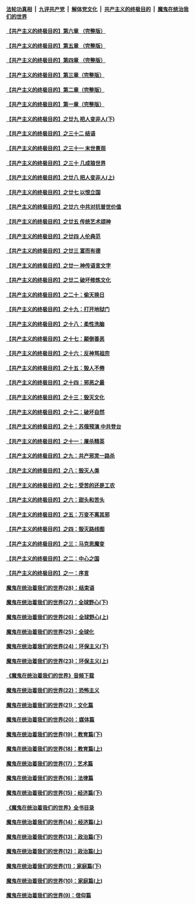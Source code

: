 ####  [法轮功真相](../../../../basic/blob/master/README.md?t=04191430) &nbsp;|&nbsp; [九评共产党](../../../../9ping.md/blob/master/README.md?t=04191430) &nbsp;|&nbsp; [解体党文化](../../../../jtdwh.md/blob/master/README.md?t=04191430)  &nbsp;|&nbsp; [共产主义的终极目的](../../../../gczydzjmd.md/blob/master/README.md?t=04191430) &nbsp;|&nbsp; [魔鬼在统治我们的世界](../../../../mgztzwmdsj.md/blob/master/README.md?t=04191430) 

#### [【共产主义的终极目的】第六章 （完整版）](../pages/nsc422/n11428913.md?t=04191430) 

#### [【共产主义的终极目的】第五章 （完整版）](../pages/nsc422/n11428912.md?t=04191430) 

#### [【共产主义的终极目的】第四章 （完整版）](../pages/nsc422/n11428907.md?t=04191430) 

#### [【共产主义的终极目的】第三章（完整版）](../pages/nsc422/n11428848.md?t=04191430) 

#### [【共产主义的终极目的】第二章（完整版）](../pages/nsc422/n11428831.md?t=04191430) 

#### [【共产主义的终极目的】第一章（完整版）](../pages/nsc422/n11417651.md?t=04191430) 

#### [【共产主义的终极目的】之廿九 把人变非人(下)](../pages/nsc422/n11344140.md?t=04191430) 

#### [【共产主义的终极目的】之三十二 结语](../pages/nsc422/n11360535.md?t=04191430) 

#### [【共产主义的终极目的】之三十一 末世景观](../pages/nsc422/n11351129.md?t=04191430) 

#### [【共产主义的终极目的】之三十 几成狼世界](../pages/nsc422/n11348280.md?t=04191430) 

#### [【共产主义的终极目的】之廿八 把人变非人(上)](../pages/nsc422/n11340492.md?t=04191430) 

#### [【共产主义的终极目的】之廿七 以恨立国](../pages/nsc422/n11336944.md?t=04191430) 

#### [【共产主义的终极目的】之廿六 中共对抗普世价值](../pages/nsc422/n11324785.md?t=04191430) 

#### [【共产主义的终极目的】之廿五 传统艺术颂神](../pages/nsc422/n11296396.md?t=04191430) 

#### [【共产主义的终极目的】之廿四 人伦典范](../pages/nsc422/n11296397.md?t=04191430) 

#### [【共产主义的终极目的】之廿三 富而有德](../pages/nsc422/n11283598.md?t=04191430) 

#### [【共产主义的终极目的】之廿一 神传语言文字](../pages/nsc422/n11263265.md?t=04191430) 

#### [【共产主义的终极目的】之廿二 破坏修炼文化](../pages/nsc422/n11245728.md?t=04191430) 

#### [【共产主义的终极目的】之二十：偷天换日](../pages/nsc422/n11238846.md?t=04191430) 

#### [【共产主义的终极目的】之十九：打开地狱门](../pages/nsc422/n11206376.md?t=04191430) 

#### [【共产主义的终极目的】之十八：柔性洗脑](../pages/nsc422/n11199994.md?t=04191430) 

#### [【共产主义的终极目的】之十七：颠倒善恶](../pages/nsc422/n11179782.md?t=04191430) 

#### [【共产主义的终极目的】之十六：反神骂祖宗](../pages/nsc422/n11166798.md?t=04191430) 

#### [【共产主义的终极目的】之十五：毁人不倦](../pages/nsc422/n11166792.md?t=04191430) 

#### [【共产主义的终极目的】之十四：邪恶之最](../pages/nsc422/n11150249.md?t=04191430) 

#### [【共产主义的终极目的】之十三：毁灭文化](../pages/nsc422/n11135227.md?t=04191430) 

#### [【共产主义的终极目的】之十二：破坏自然](../pages/nsc422/n11135214.md?t=04191430) 

#### [【共产主义的终极目的】之十：苏俄预演 中共登台](../pages/nsc422/n11118424.md?t=04191430) 

#### [【共产主义的终极目的】之十一：屠杀精英](../pages/nsc422/n11118442.md?t=04191430) 

#### [【共产主义的终极目的】之九：共产邪灵一路杀](../pages/nsc422/n11114139.md?t=04191430) 

#### [【共产主义的终极目的】之八：毁灭人类](../pages/nsc422/n11108503.md?t=04191430) 

#### [【共产主义的终极目的】之七：受苦的还是工农](../pages/nsc422/n11101809.md?t=04191430) 

#### [【共产主义的终极目的】之六：甜头和苦头](../pages/nsc422/n11096971.md?t=04191430) 

#### [【共产主义的终极目的】之五：万变不离其邪](../pages/nsc422/n11091285.md?t=04191430) 

#### [【共产主义的终极目的】之四：毁灭路线图](../pages/nsc422/n11086284.md?t=04191430) 

#### [【共产主义的终极目的】之三：马克思魔变](../pages/nsc422/n11061941.md?t=04191430) 

#### [【共产主义的终极目的】之二：中心之国](../pages/nsc422/n11047728.md?t=04191430) 

#### [【共产主义的终极目的】之一：序言](../pages/nsc422/n11086077.md?t=04191430) 

#### [魔鬼在统治着我们的世界(28)：结束语](../pages/nsc422/n10936246.md?t=04191430) 

#### [魔鬼在统治着我们的世界(27)：全球野心(下)](../pages/nsc422/n10928319.md?t=04191430) 

#### [魔鬼在统治着我们的世界(26)：全球野心(上)](../pages/nsc422/n10900318.md?t=04191430) 

#### [魔鬼在统治着我们的世界(25)：全球化](../pages/nsc422/n10788205.md?t=04191430) 

#### [魔鬼在统治着我们的世界(24)：环保主义(下)](../pages/nsc422/n10695307.md?t=04191430) 

#### [魔鬼在统治着我们的世界(23)：环保主义(上)](../pages/nsc422/n10688613.md?t=04191430) 

#### [《魔鬼在统治着我们的世界》音频下载](../pages/nsc422/n10635553.md?t=04191430) 

#### [魔鬼在统治着我们的世界(22)：恐怖主义](../pages/nsc422/n10614727.md?t=04191430) 

#### [魔鬼在统治着我们的世界(21)：文化篇](../pages/nsc422/n10597706.md?t=04191430) 

#### [魔鬼在统治着我们的世界(20)：媒体篇](../pages/nsc422/n10586579.md?t=04191430) 

#### [魔鬼在统治着我们的世界(19)：教育篇(下)](../pages/nsc422/n10564808.md?t=04191430) 

#### [魔鬼在统治着我们的世界(18)：教育篇(上)](../pages/nsc422/n10526970.md?t=04191430) 

#### [魔鬼在统治着我们的世界(17)：艺术篇](../pages/nsc422/n10499093.md?t=04191430) 

#### [魔鬼在统治着我们的世界(16)：法律篇](../pages/nsc422/n10485969.md?t=04191430) 

#### [魔鬼在统治着我们的世界(15)：经济篇(下)](../pages/nsc422/n10469975.md?t=04191430) 

#### [《魔鬼在统治着我们的世界》全书目录](../pages/nsc422/n10464261.md?t=04191430) 

#### [魔鬼在统治着我们的世界(14)：经济篇(上)](../pages/nsc422/n10457370.md?t=04191430) 

#### [魔鬼在统治着我们的世界(13)：政治篇(下)](../pages/nsc422/n10448270.md?t=04191430) 

#### [魔鬼在统治着我们的世界(12)：政治篇(上)](../pages/nsc422/n10444576.md?t=04191430) 

#### [魔鬼在统治着我们的世界(11)：家庭篇(下)](../pages/nsc422/n10440961.md?t=04191430) 

#### [魔鬼在统治着我们的世界(10)：家庭篇(上)](../pages/nsc422/n10435448.md?t=04191430) 

#### [魔鬼在统治着我们的世界(9)：信仰篇](../pages/nsc422/n10432159.md?t=04191430) 

